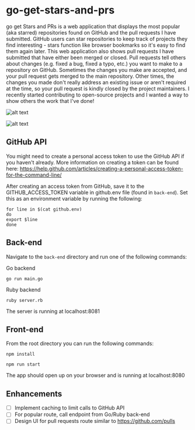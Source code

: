 # go-get-stars-and-prs
go get Stars and PRs is a web application that displays the most popular (aka starred) repositories found on GitHub and the pull requests I have submitted. GitHub users can star repositories to keep track of projects they find interesting - stars function like browser bookmarks so it's easy to find them again later. This web application also shows pull requests I have submitted that have either been merged or closed. Pull requests tell others about changes (e.g. fixed a bug, fixed a typo, etc.) you want to make to a repository on GitHub. Sometimes the changes you make are accepted, and your pull request gets merged to the main repository. Other times, the changes you made don't really address an existing issue or aren't required at the time, so your pull request is kindly closed by the project maintainers. I recently started contributing to open-source projects and I wanted a way to show others the work that I've done!

![alt text](https://i.imgur.com/eyXsd06.jpg "Starred screenshot")

![alt text](https://i.imgur.com/hwAQMRV.png "Pull requests screenshot")

## GitHub API
You might need to create a personal access token to use the GitHub API if you haven't already. More information on creating a token can be found here: https://help.github.com/articles/creating-a-personal-access-token-for-the-command-line/

After creating an access token from GitHub, save it to the GITHUB\_ACCESS\_TOKEN variable in github.env file (found in `back-end`). Set this as an environment variable by running the following:
```
for line in $(cat github.env)
do
export $line
done
```

## Back-end
Navigate to the `back-end` directory and run one of the following commands:

Go backend
```
go run main.go
```

Ruby backend
```
ruby server.rb
```
The server is running at localhost:8081

## Front-end
From the root directory you can run the following commands:
```
npm install

npm run start
```
The app should open up on your browser and is running at localhost:8080

## Enhancements
- [ ] Implement caching to limit calls to GitHub API
- [ ] For popular route, call endpoint from Go/Ruby back-end
- [ ] Design UI for pull requests route similar to https://github.com/pulls
